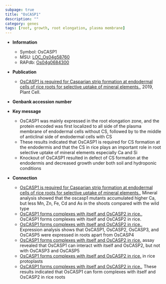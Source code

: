 ```yaml
---
subpage: true
title: "OsCASP1"
description: ""
category: genes
tags: [root, growth, root elongation, plasma membrane]
---
```


* **Information**  
    + Symbol: OsCASP1  
    + MSU: [LOC_Os04g58760](http://rice.plantbiology.msu.edu/cgi-bin/ORF_infopage.cgi?orf=LOC_Os04g58760)  
    + RAPdb: [Os04g0684300](http://rapdb.dna.affrc.go.jp/viewer/gbrowse_details/irgsp1?name=Os04g0684300)  

* **Publication**  
    + [OsCASP1 is required for Casparian strip formation at endodermal cells of rice roots for selective uptake of mineral elements.](http://www.ncbi.nlm.nih.gov/pubmed?term=OsCASP1+is+required+for+Casparian+strip+formation+at+endodermal+cells+of+rice+roots+for+selective+uptake+of+mineral+elements.%5BTitle%5D), 2019, Plant Cell.

* **Genbank accession number**  

* **Key message**  
    + OsCASP1 was mainly expressed in the root elongation zone, and the protein encoded was first localized to all side of the plasma membrane of endodermal cells without CS, followed by to the middle of anticlinal side of endodermal cells with CS
    + These results indicated that OsCASP1 is required for CS formation at the endodermis and that the CS in rice plays an important role in root selective uptake of mineral elements especially Ca and Si
    + Knockout of OsCASP1 resulted in defect of CS formation at the endodermis and decreased growth under both soil and hydroponic conditions

* **Connection**  
    + [OsCASP1 is required for Casparian strip formation at endodermal cells of rice roots for selective uptake of mineral elements.](http://www.ncbi.nlm.nih.gov/pubmed?term=OsCASP1+is+required+for+Casparian+strip+formation+at+endodermal+cells+of+rice+roots+for+selective+uptake+of+mineral+elements.%5BTitle%5D),  Mineral analysis showed that the oscasp1 mutants accumulated higher Ca, but less Mn, Zn, Fe, Cd and As in the shoots compared with the wild type
    + [OsCASP1 forms complexes with itself and OsCASP2 in rice.](http://www.ncbi.nlm.nih.gov/pubmed?term=OsCASP1+forms+complexes+with+itself+and+OsCASP2+in+rice.%5BTitle%5D), OsCASP1 forms complexes with itself and OsCASP2 in rice.
    + [OsCASP1 forms complexes with itself and OsCASP2 in rice.](http://www.ncbi.nlm.nih.gov/pubmed?term=OsCASP1+forms+complexes+with+itself+and+OsCASP2+in+rice.%5BTitle%5D),  Expression analysis shows that OsCASP1, OsCASP2, OsCASP3, and OsCASP5 were expressed in roots apart from OsCASP4
    + [OsCASP1 forms complexes with itself and OsCASP2 in rice.](Y2H) assay revealed that OsCASP1 can interact with itself and OsCASP2, but not with OsCASP3 and OsCASP5
    + [OsCASP1 forms complexes with itself and OsCASP2 in rice.](BiFC) in rice protoplasts
    + [OsCASP1 forms complexes with itself and OsCASP2 in rice.](http://www.ncbi.nlm.nih.gov/pubmed?term=OsCASP1+forms+complexes+with+itself+and+OsCASP2+in+rice.%5BTitle%5D),  These results indicated that OsCASP1 can form complexes with itself and OsCASP2 in rice roots



